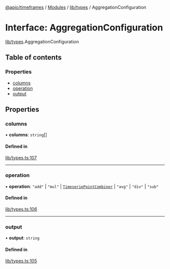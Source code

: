 [@apio/timeframes](../README.md) / [Modules](../modules.md) / [lib/types](../modules/lib_types.md) / AggregationConfiguration

# Interface: AggregationConfiguration

[lib/types](../modules/lib_types.md).AggregationConfiguration

## Table of contents

### Properties

- [columns](lib_types.AggregationConfiguration.md#columns)
- [operation](lib_types.AggregationConfiguration.md#operation)
- [output](lib_types.AggregationConfiguration.md#output)

## Properties

### columns

• **columns**: `string`[]

#### Defined in

[lib/types.ts:107](https://github.com/fatmatto/timeframes/blob/f601353/src/lib/types.ts#L107)

___

### operation

• **operation**: ``"add"`` \| ``"mul"`` \| [`TimeseriePointCombiner`](../modules/lib_types.md#timeseriepointcombiner) \| ``"avg"`` \| ``"div"`` \| ``"sub"``

#### Defined in

[lib/types.ts:106](https://github.com/fatmatto/timeframes/blob/f601353/src/lib/types.ts#L106)

___

### output

• **output**: `string`

#### Defined in

[lib/types.ts:105](https://github.com/fatmatto/timeframes/blob/f601353/src/lib/types.ts#L105)
